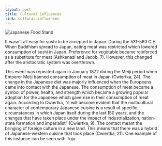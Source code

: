 ```yaml
---
layout: post
title: Cultural Influences
link: cultural-influences
---
```


![Japanese Food Stand](http://i.imgur.com/rqMQfqk.jpg)

It wasn’t all easy for sushi to be accepted in Japan. During the 531-580 C.E. 
When Buddhism spread to Japan, eating meat was restricted which lowered consumption of sushi in Japan. Preference for vegetable became reinforced as a substitute for meat (Ashkenazi and Jacob, 7). However, this changed after the aristocratic system was overthrown.

This event was repeated again in January 1872 during the Meiji period when Emperor Meiji banned consumption of meat in Japan (Cwiertka, 24). The change in the Japanese diet was majorly influenced when the Europeans came into contact with the Japanese. The consumption of meat became a symbol of power, health, and strength which became a growing popular adoption for the Japanese which gave rise in their consumption of meat again. According to Cwiertka, “it will become evident that the multicultural character of contemporary Japanese cuisine is a result of specific circumstances in which Japan itself during the last 150 years, and the changes that have taken place under the impact of industrialization, nation-state formation and imperialist” (Cwiertka, 9). The contact meant the bringing of foreign culture in a new land. This means that there was a hybrid of Japanese-western cuisine that took place (Cwiertka, 21). One example of this instance can be seen with Tojo. 
